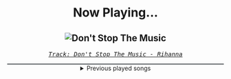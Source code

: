 <div align="center"> 
<h1>Now Playing...</h1>

![Don't Stop The Music](https://i.scdn.co/image/ab67616d00001e02f9f27162ab1ed45b8d7a7e98)
--
_<samp><a href="https://open.spotify.com/track/0ByMNEPAPpOR5H69DVrTNy">Track: Don't Stop The Music - Rihanna</a></samp>_

<div style="border: 1px #4B5054 solid"></div>
<details>
  <summary>
    Previous played songs
  </summary>
  <table>
    <thead>
      <tr>
        <th>
          Artist
        </th>
        <th>
          Song
        </th>
        <th>
          Link
        </th>
      </tr>
    </thead>
    <tbody>
      <tr><td>Rihanna</td><td>Don't Stop The Music</td><td><a href="https://open.spotify.com/track/0ByMNEPAPpOR5H69DVrTNy">https://open.spotify.com/track/0ByMNEPAPpOR5H69DVrTNy</a></td></tr><tr><td>Palisades</td><td>Reaching Hypercritical</td><td><a href="https://open.spotify.com/track/6mk5LxvUW6rXZ7S6O0n1vq">https://open.spotify.com/track/6mk5LxvUW6rXZ7S6O0n1vq</a></td></tr><tr><td>Five Finger Death Punch</td><td>AfterLife</td><td><a href="https://open.spotify.com/track/51lcM37Li2HOhk8F8kPwUv">https://open.spotify.com/track/51lcM37Li2HOhk8F8kPwUv</a></td></tr><tr><td>Motionless In White</td><td>Masterpiece</td><td><a href="https://open.spotify.com/track/3c9kVsKF68xMzlS0NikVn3">https://open.spotify.com/track/3c9kVsKF68xMzlS0NikVn3</a></td></tr><tr><td>Novelists FR</td><td>Smoke Signals</td><td><a href="https://open.spotify.com/track/49sl0qA6id6Tz84Yrr3BsW">https://open.spotify.com/track/49sl0qA6id6Tz84Yrr3BsW</a></td></tr><tr><td>Memphis May Fire</td><td>Only Human (feat. AJ Channer)</td><td><a href="https://open.spotify.com/track/4AsbaXQRctKkAJ8IWGAarU">https://open.spotify.com/track/4AsbaXQRctKkAJ8IWGAarU</a></td></tr><tr><td>Caliban</td><td>VirUS (feat. Marcus Bischoff of Heaven Shall Burn)</td><td><a href="https://open.spotify.com/track/1eHQcUWeaxirrRU0FWiUM3">https://open.spotify.com/track/1eHQcUWeaxirrRU0FWiUM3</a></td></tr><tr><td>Secrets</td><td>The Collapse</td><td><a href="https://open.spotify.com/track/73SwJ3c98zHkLHeH0X48Th">https://open.spotify.com/track/73SwJ3c98zHkLHeH0X48Th</a></td></tr><tr><td>NOTHING MORE</td><td>TURN IT UP LIKE (Stand In The Fire)</td><td><a href="https://open.spotify.com/track/0qNaAvpToqL0KyI1Ddg6gx">https://open.spotify.com/track/0qNaAvpToqL0KyI1Ddg6gx</a></td></tr><tr><td>Evergrey</td><td>Midwinter Calls</td><td><a href="https://open.spotify.com/track/5I9V3ehtywt6s2dYE5R9KD">https://open.spotify.com/track/5I9V3ehtywt6s2dYE5R9KD</a></td></tr><tr><td>Chaosbay</td><td>Eternal Eyes</td><td><a href="https://open.spotify.com/track/6H0BotUhYGpGMEdiHaB1q1">https://open.spotify.com/track/6H0BotUhYGpGMEdiHaB1q1</a></td></tr><tr><td>Windwaker</td><td>Glow</td><td><a href="https://open.spotify.com/track/1ikyHjJrH3YtJLQ3Nc3pHq">https://open.spotify.com/track/1ikyHjJrH3YtJLQ3Nc3pHq</a></td></tr><tr><td>Northlane</td><td>Carbonized</td><td><a href="https://open.spotify.com/track/4kqYSyIRLk3rxgke3cWflX">https://open.spotify.com/track/4kqYSyIRLk3rxgke3cWflX</a></td></tr><tr><td>Dayseeker</td><td>Neon Grave</td><td><a href="https://open.spotify.com/track/46b5EPoX1k0Q1VymqWZ35R">https://open.spotify.com/track/46b5EPoX1k0Q1VymqWZ35R</a></td></tr><tr><td>Bury Tomorrow</td><td>DEATH (Ever Colder)</td><td><a href="https://open.spotify.com/track/7tAUrb26TuIeZlVVvn9XdJ">https://open.spotify.com/track/7tAUrb26TuIeZlVVvn9XdJ</a></td></tr><tr><td>LANDMVRKS</td><td>Self-Made Black Hole</td><td><a href="https://open.spotify.com/track/2S4CpQrVL5ATJIZ543lrcH">https://open.spotify.com/track/2S4CpQrVL5ATJIZ543lrcH</a></td></tr><tr><td>Beartooth</td><td>Permanently Sealed - Bonus Track</td><td><a href="https://open.spotify.com/track/2KEbK50PjCZKdbaycJkYy1">https://open.spotify.com/track/2KEbK50PjCZKdbaycJkYy1</a></td></tr><tr><td>Breathe Atlantis</td><td>Changes</td><td><a href="https://open.spotify.com/track/3dRAyoutzOgF3y4J3OYX7y">https://open.spotify.com/track/3dRAyoutzOgF3y4J3OYX7y</a></td></tr><tr><td>ENMY</td><td>Burn</td><td><a href="https://open.spotify.com/track/2nmB7PJXswspkX60Q6mzYG">https://open.spotify.com/track/2nmB7PJXswspkX60Q6mzYG</a></td></tr><tr><td>blacktoothed</td><td>Pulse</td><td><a href="https://open.spotify.com/track/0lP5ZObfcmeyqLQEmBP4gK">https://open.spotify.com/track/0lP5ZObfcmeyqLQEmBP4gK</a></td></tr>
    </tbody>
  </table>
</details>

</div>

